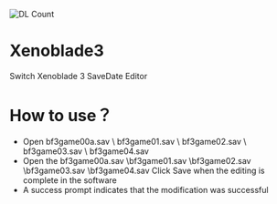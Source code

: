 ![DL Count](https://img.shields.io/github/downloads/jim972329667/Xenoblade3/total.svg)
# Xenoblade3
Switch Xenoblade 3 SaveDate Editor

# How to use？
* Open bf3game00a.sav \\ bf3game01.sav \\ bf3game02.sav \\ bf3game03.sav \\ bf3game04.sav
* Open the bf3game00a.sav \bf3game01.sav \bf3game02.sav \bf3game03.sav \bf3game04.sav Click Save when the editing is complete in the software 
* A success prompt indicates that the modification was successful
